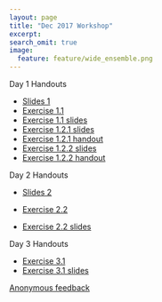 ```yaml
---
layout: page
title: "Dec 2017 Workshop"
excerpt:
search_omit: true
image:
  feature: feature/wide_ensemble.png
---
```


Day 1 Handouts

- [Slides 1](/workshops/dec2017/class-1.pdf)
- [Exercise 1.1](/workshops/dec2017/1.1.zip)
- [Exercise 1.1 slides](/workshops/dec2017/1.1.slides.html)
- [Exercise 1.2.1 slides](/workshops/dec2017/exercises_1_2_MC_simulation.html)
- [Exercise 1.2.1 handout](/workshops/dec2017/exercises_1_2_MC_simulation.pdf)
- [Exercise 1.2.2 slides](/workshops/dec2017/exercises_1_2_curse_of_dim.html)
- [Exercise 1.2.2 handout](/workshops/dec2017/exercises_1_2_curse_of_dim.pdf)

Day 2 Handouts
- [Slides 2](/workshops/dec2017/class-2.pdf)

- [Exercise 2.2](/workshops/dec2017/2.2.zip)
- [Exercise 2.2 slides](/workshops/dec2017/2.2.slides.html)

Day 3 Handouts
- [Exercise 3.1](/workshops/dec2017/3.1.zip)
- [Exercise 3.1 slides](/workshops/dec2017/3.1.slides.html)


[Anonymous feedback](https://goo.gl/forms/yrcMKP9VKsAQF4JS2)
